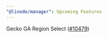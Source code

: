 ```yaml
---
"@linode/manager": Upcoming Features
---
```


Gecko GA Region Select ([#10479](https://github.com/linode/manager/pull/10479))
